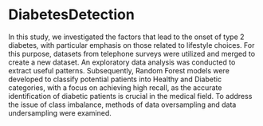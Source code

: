 # DiabetesDetection
In this study, we investigated the factors that lead to the onset of type 2 diabetes, with particular emphasis on those related to lifestyle choices. For this purpose, datasets from telephone surveys were utilized and merged to create a new dataset. An exploratory data analysis was conducted to extract useful patterns. Subsequently, Random Forest models were developed to classify potential patients into Healthy and Diabetic categories, with a focus on achieving high recall, as the accurate identification of diabetic patients is crucial in the medical field. To address the issue of class imbalance, methods of data oversampling and data undersampling were examined.
